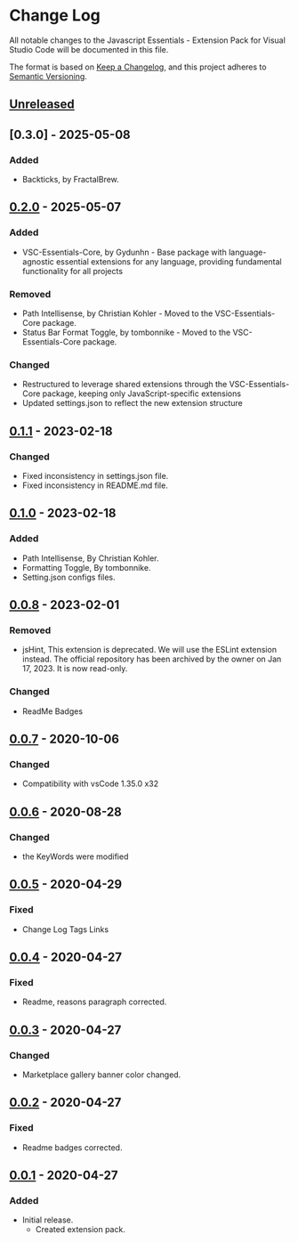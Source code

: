# Change Log

All notable changes to the Javascript Essentials - Extension Pack for Visual Studio Code will be documented in this file.

The format is based on [Keep a Changelog](https://keepachangelog.com/en/1.0.0/),
and this project adheres to [Semantic Versioning](https://semver.org/spec/v2.0.0.html).

## [Unreleased]

## [0.3.0] - 2025-05-08

### Added

* Backticks, by FractalBrew.

## [0.2.0] - 2025-05-07

### Added

* VSC-Essentials-Core, by Gydunhn - Base package with language-agnostic essential extensions for any language, providing fundamental functionality for all projects

### Removed

* Path Intellisense, by Christian Kohler - Moved to the VSC-Essentials-Core package.
* Status Bar Format Toggle, by tombonnike - Moved to the VSC-Essentials-Core package.

### Changed

* Restructured to leverage shared extensions through the VSC-Essentials-Core package, keeping only JavaScript-specific extensions
* Updated settings.json to reflect the new extension structure

## [0.1.1] - 2023-02-18

### Changed

* Fixed inconsistency in settings.json file.
* Fixed inconsistency in README.md file.

## [0.1.0] - 2023-02-18

### Added

* Path Intellisense, By Christian Kohler.
* Formatting Toggle, By tombonnike.
* Setting.json configs files.

## [0.0.8] - 2023-02-01

### Removed

* jsHint, This extension is deprecated. We will use the ESLint extension instead. The official repository has been archived by the owner on Jan 17, 2023. It is now read-only.

### Changed

* ReadMe Badges

## [0.0.7] - 2020-10-06

### Changed

* Compatibility with vsCode 1.35.0 x32

## [0.0.6] - 2020-08-28

### Changed

* the KeyWords were modified

## [0.0.5] - 2020-04-29

### Fixed

* Change Log Tags Links

## [0.0.4] - 2020-04-27

### Fixed

* Readme, reasons paragraph corrected.

## [0.0.3] - 2020-04-27

### Changed

* Marketplace gallery banner color changed.

## [0.0.2] - 2020-04-27

### Fixed

* Readme badges corrected.

## [0.0.1] - 2020-04-27

### Added

* Initial release.
  * Created extension pack.

[Unreleased]: https://github.com/Gydunhn/Javascript-Essentials/tree/develop
[0.2.0]: https://github.com/Gydunhn/Javascript-Essentials/releases/tag/0.2.0
[0.1.1]: https://github.com/Gydunhn/Javascript-Essentials/releases/tag/0.1.1
[0.1.0]: https://github.com/Gydunhn/Javascript-Essentials/releases/tag/0.1.0
[0.0.8]: https://github.com/Gydunhn/Javascript-Essentials/releases/tag/0.0.8
[0.0.7]: https://github.com/Gydunhn/Javascript-Essentials/releases/tag/0.0.7
[0.0.6]: https://github.com/Gydunhn/Javascript-Essentials/releases/tag/0.0.6
[0.0.5]: https://github.com/Gydunhn/Javascript-Essentials/releases/tag/0.0.5
[0.0.4]: https://github.com/Gydunhn/Javascript-Essentials/releases/tag/0.0.4
[0.0.3]: https://github.com/Gydunhn/Javascript-Essentials/releases/tag/0.0.3
[0.0.2]: https://github.com/Gydunhn/Javascript-Essentials/releases/tag/0.0.2
[0.0.1]: https://github.com/Gydunhn/Javascript-Essentials/releases/tag/0.0.1
